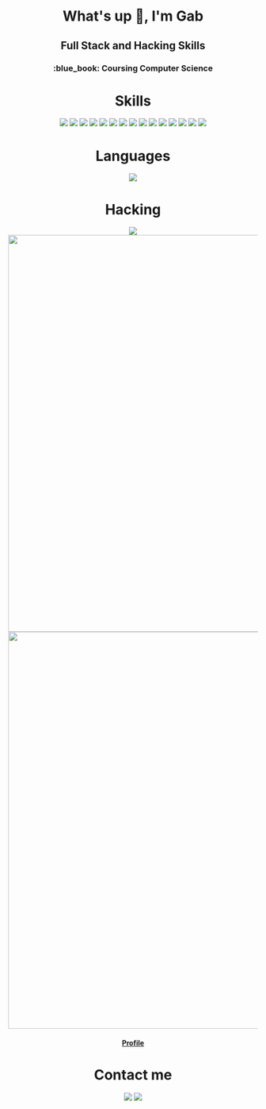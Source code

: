<h1 align="center">What's up 👋,  I'm Gab</h1>
<h2 align="center">Full Stack and Hacking Skills</h2>

<h3 align="center">:blue_book: Coursing Computer Science  </h3>

<h1 align="center">Skills</h1>
<div align="center">
  <img src="https://img.shields.io/badge/HTML5-E34F26?style=for-the-badge&logo=html5&logoColor=white" />
  <img src="https://img.shields.io/badge/CSS3-1572B6?style=for-the-badge&logo=css3&logoColor=white" />
  <img src="https://img.shields.io/badge/Sass-CC6699?style=for-the-badge&logo=sass&logoColor=white" />
  <img src="https://img.shields.io/badge/styled--components-DB7093?style=for-the-badge&logo=styled-components&logoColor=white" />
  <img src="https://img.shields.io/badge/Bootstrap-563D7C?style=for-the-badge&logo=bootstrap&logoColor=white" />
  <img src="https://img.shields.io/badge/JavaScript-F7DF1E?style=for-the-badge&logo=javascript&logoColor=black" />
  <img src="https://img.shields.io/badge/TypeScript-007ACC?style=for-the-badge&logo=typescript&logoColor=white" />
  <img src="https://img.shields.io/badge/React-20232A?style=for-the-badge&logo=react&logoColor=61DAFB" />
  <img src="https://img.shields.io/badge/React_Native-20232A?style=for-the-badge&logo=react&logoColor=61DAFB" />
  <img src="https://img.shields.io/badge/Vue.js-35495E?style=for-the-badge&logo=vue.js&logoColor=4FC08D" />
  <img src="https://img.shields.io/badge/Node.js-43853D?style=for-the-badge&logo=node.js&logoColor=white" />
  <img src="https://img.shields.io/badge/MySQL-00000F?style=for-the-badge&logo=mysql&logoColor=white" />
  <img src="https://img.shields.io/badge/PostgreSQL-316192?style=for-the-badge&logo=postgresql&logoColor=white" />
  <img src="https://img.shields.io/badge/Heroku-430098?style=for-the-badge&logo=heroku&logoColor=white" />
  <img src="https://img.shields.io/badge/Python-FFD43B?style=for-the-badge&logo=python&logoColor=blue"/>
</div>

<h1 align="center">Languages</h1>
<div align="center">
  <img src="https://github-readme-stats.vercel.app/api/top-langs/?username=BieAnimaton&layout=compact&theme=tokyonight" />
</div>

<h1 align="center">Hacking</h1>
<div align="center">
  <img src="https://img.shields.io/badge/HackTheBox-111927?style=for-the-badge&logo=Hack%20The%20Box&logoColor=9FEF00" />
  <br >
  <img width="800px" src="https://user-images.githubusercontent.com/52220244/220801873-c21c39b9-77ff-44e2-a589-c9ce3043e17c.png" />
  <img width="800px" src="https://user-images.githubusercontent.com/52220244/220801870-3e93ba36-0a57-4588-9453-1984d2857ac8.png" />
  <br >
  <h4 align="center"><a href="https://app.hackthebox.com/profile/581772" target="_blank">Profile</a></h4>
</div>

<h1 align="center">Contact me</h1>
<div align="center">
  <a href="https://www.linkedin.com/in/gabriel-cossare-bragion-78a7b0180" target="_blank"><img src="https://img.shields.io/badge/LinkedIn-0077B5?style=for-the-badge&logo=linkedin&logoColor=white"></a>
  <a href="https://www.instagram.com/gbiezin" target="_blank"><img src="https://img.shields.io/badge/Instagram-E4405F?style=for-the-badge&logo=instagram&logoColor=white"></a>
</div>

<!--
**BieAnimaton/BieAnimaton** is a ✨ _special_ ✨ repository because its `README.md` (this file) appears on your GitHub profile.

Here are some ideas to get you started:

- 🔭 I’m currently working on ...
- 🌱 I’m currently learning ...
- 👯 I’m looking to collaborate on ...
- 🤔 I’m looking for help with ...
- 💬 Ask me about ...
- 📫 How to reach me: ...
- 😄 Pronouns: ...
- ⚡ Fun fact: ...
-->
